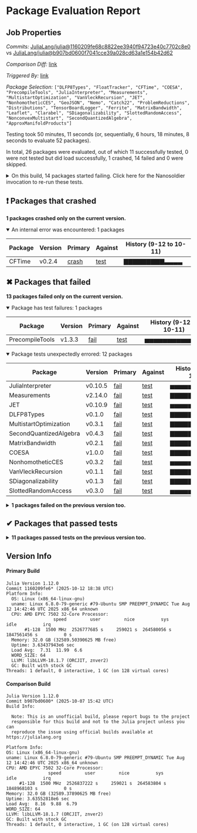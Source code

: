 # Package Evaluation Report

## Job Properties

*Commits:* [JuliaLang/julia@1160209fe68c8822ee3940f94723e40c7702c8e0](https://github.com/JuliaLang/julia/commit/1160209fe68c8822ee3940f94723e40c7702c8e0) vs [JuliaLang/julia@b907bd0600f7041cce39a028cd63a1e154b42d62](https://github.com/JuliaLang/julia/commit/b907bd0600f7041cce39a028cd63a1e154b42d62)

*Comparison Diff:* [link](https://github.com/JuliaLang/julia/compare/b907bd0600f7041cce39a028cd63a1e154b42d62...1160209fe68c8822ee3940f94723e40c7702c8e0)

*Triggered By:* [link](https://github.com/JuliaLang/julia/pull/59705#issuecomment-3400810657)

*Package Selection:* `["DLFP8Types", "FloatTracker", "CFTime", "COESA", "PrecompileTools", "JuliaInterpreter", "Measurements", "MultistartOptimization", "VanVleckRecursion", "JET", "NonhomotheticCES", "GeoJSON", "Nemo", "Catch22", "ProblemReductions", "Distributions", "TensorBoardLogger", "Ferrite", "MatrixBandwidth", "Leaflet", "Clarabel", "SDiagonalizability", "SlottedRandomAccess", "NonconvexMultistart", "SecondQuantizedAlgebra", "ApproxManifoldProducts"]`

Testing took 50 minutes, 11 seconds (or, sequentially, 6 hours, 18 minutes, 8 seconds to evaluate 52 packages).

In total, 26 packages were evaluated, out of which 11 successfully tested, 0 were not tested but did load successfully, 1 crashed, 14 failed and 0 were skipped.


<details><summary>On this build, 14 packages started failing. Click here for the Nanosoldier invocation to re-run these tests.</summary>
<p>

```
@nanosoldier `runtests(["DLFP8Types", "PrecompileTools", "CFTime", "COESA", "MultistartOptimization", "NonhomotheticCES", "VanVleckRecursion", "SDiagonalizability", "JuliaInterpreter", "SlottedRandomAccess", "JET", "MatrixBandwidth", "Measurements", "SecondQuantizedAlgebra"])`
```

</p>
</details>


## ❗ Packages that crashed

**1 packages crashed only on the current version.**

<details open><summary>An internal error was encountered: 1 packages</summary>
<p>


| Package | Version | Primary | Against | History (9-12 to 10-11) |
| ------- | ------- | ------- | ------- | ------- |
| CFTime | v0.2.4 | [crash](https://s3.amazonaws.com/julialang-reports/nanosoldier/pkgeval/by_hash/1160209_vs_b907bd0/CFTime.primary.log) | [test](https://s3.amazonaws.com/julialang-reports/nanosoldier/pkgeval/by_hash/1160209_vs_b907bd0/CFTime.against.log) | <span class="history">▇▇▇▇▇▇▇▇▇▃▃▃▃</span> |

</p>
</details>



## ✖ Packages that failed

**13 packages failed only on the current version.**

<details open><summary>Package has test failures: 1 packages</summary>
<p>


| Package | Version | Primary | Against | History (9-12 to 10-11) |
| ------- | ------- | ------- | ------- | ------- |
| PrecompileTools | v1.3.3 | [fail](https://s3.amazonaws.com/julialang-reports/nanosoldier/pkgeval/by_hash/1160209_vs_b907bd0/PrecompileTools.primary.log) | [test](https://s3.amazonaws.com/julialang-reports/nanosoldier/pkgeval/by_hash/1160209_vs_b907bd0/PrecompileTools.against.log) | <span class="history">▅▅▅▅▅▅▅▅▅▅▅▅▅</span> |

</p>
</details>

<details open><summary>Package tests unexpectedly errored: 12 packages</summary>
<p>


| Package | Version | Primary | Against | History (9-12 to 10-11) |
| ------- | ------- | ------- | ------- | ------- |
| JuliaInterpreter | v0.10.5 | [fail](https://s3.amazonaws.com/julialang-reports/nanosoldier/pkgeval/by_hash/1160209_vs_b907bd0/JuliaInterpreter.primary.log) | [test](https://s3.amazonaws.com/julialang-reports/nanosoldier/pkgeval/by_hash/1160209_vs_b907bd0/JuliaInterpreter.against.log) | <span class="history">▅▅▅▅▅▅▅▅▅▅▅▅▅</span> |
| Measurements | v2.14.0 | [fail](https://s3.amazonaws.com/julialang-reports/nanosoldier/pkgeval/by_hash/1160209_vs_b907bd0/Measurements.primary.log) | [test](https://s3.amazonaws.com/julialang-reports/nanosoldier/pkgeval/by_hash/1160209_vs_b907bd0/Measurements.against.log) | <span class="history">▇▇▇▇▇▇▇▇▇▇▅▅▅</span> |
| JET | v0.10.9 | [fail](https://s3.amazonaws.com/julialang-reports/nanosoldier/pkgeval/by_hash/1160209_vs_b907bd0/JET.primary.log) | [test](https://s3.amazonaws.com/julialang-reports/nanosoldier/pkgeval/by_hash/1160209_vs_b907bd0/JET.against.log) | <span class="history">▅▅▅▅▅▅▅▅▅▅▅▅▅</span> |
| DLFP8Types | v0.1.0 | [fail](https://s3.amazonaws.com/julialang-reports/nanosoldier/pkgeval/by_hash/1160209_vs_b907bd0/DLFP8Types.primary.log) | [test](https://s3.amazonaws.com/julialang-reports/nanosoldier/pkgeval/by_hash/1160209_vs_b907bd0/DLFP8Types.against.log) | <span class="history">▇▇▇▇▇▇▇▇▇▇▅▅▅</span> |
| MultistartOptimization | v0.3.1 | [fail](https://s3.amazonaws.com/julialang-reports/nanosoldier/pkgeval/by_hash/1160209_vs_b907bd0/MultistartOptimization.primary.log) | [test](https://s3.amazonaws.com/julialang-reports/nanosoldier/pkgeval/by_hash/1160209_vs_b907bd0/MultistartOptimization.against.log) | <span class="history">▇▇▇▇▇▇▇▇▇▅▅▅▅</span> |
| SecondQuantizedAlgebra | v0.4.3 | [fail](https://s3.amazonaws.com/julialang-reports/nanosoldier/pkgeval/by_hash/1160209_vs_b907bd0/SecondQuantizedAlgebra.primary.log) | [test](https://s3.amazonaws.com/julialang-reports/nanosoldier/pkgeval/by_hash/1160209_vs_b907bd0/SecondQuantizedAlgebra.against.log) | <span class="history">▇▇▇▇▇▇▇▇▇▇▇▇▇</span> |
| MatrixBandwidth | v0.2.1 | [fail](https://s3.amazonaws.com/julialang-reports/nanosoldier/pkgeval/by_hash/1160209_vs_b907bd0/MatrixBandwidth.primary.log) | [test](https://s3.amazonaws.com/julialang-reports/nanosoldier/pkgeval/by_hash/1160209_vs_b907bd0/MatrixBandwidth.against.log) | <span class="history">▇▇▇▇▇▇▇▇▇▅▅▅▅</span> |
| COESA | v1.0.0 | [fail](https://s3.amazonaws.com/julialang-reports/nanosoldier/pkgeval/by_hash/1160209_vs_b907bd0/COESA.primary.log) | [test](https://s3.amazonaws.com/julialang-reports/nanosoldier/pkgeval/by_hash/1160209_vs_b907bd0/COESA.against.log) | <span class="history">▇▇▇▇▇▇▇▇▇▅▅▅▅</span> |
| NonhomotheticCES | v0.3.2 | [fail](https://s3.amazonaws.com/julialang-reports/nanosoldier/pkgeval/by_hash/1160209_vs_b907bd0/NonhomotheticCES.primary.log) | [test](https://s3.amazonaws.com/julialang-reports/nanosoldier/pkgeval/by_hash/1160209_vs_b907bd0/NonhomotheticCES.against.log) | <span class="history">▅▅▅▅▅▅▅▅▅▅▅▅▅</span> |
| VanVleckRecursion | v0.1.1 | [fail](https://s3.amazonaws.com/julialang-reports/nanosoldier/pkgeval/by_hash/1160209_vs_b907bd0/VanVleckRecursion.primary.log) | [test](https://s3.amazonaws.com/julialang-reports/nanosoldier/pkgeval/by_hash/1160209_vs_b907bd0/VanVleckRecursion.against.log) | <span class="history">▇▇▇▇▇▇▇▇▇▇▇▇▇</span> |
| SDiagonalizability | v0.1.3 | [fail](https://s3.amazonaws.com/julialang-reports/nanosoldier/pkgeval/by_hash/1160209_vs_b907bd0/SDiagonalizability.primary.log) | [test](https://s3.amazonaws.com/julialang-reports/nanosoldier/pkgeval/by_hash/1160209_vs_b907bd0/SDiagonalizability.against.log) | <span class="history">▇▇▇▇▇▇▇▇▇▅▅▅▅</span> |
| SlottedRandomAccess | v0.3.0 | [fail](https://s3.amazonaws.com/julialang-reports/nanosoldier/pkgeval/by_hash/1160209_vs_b907bd0/SlottedRandomAccess.primary.log) | [test](https://s3.amazonaws.com/julialang-reports/nanosoldier/pkgeval/by_hash/1160209_vs_b907bd0/SlottedRandomAccess.against.log) | <span class="history">▅▅▅▅▅▅▅▅▅▅▅▅▅</span> |

</p>
</details>


<details><summary><strong>1 packages failed on the previous version too.</strong></summary>
<p>

<details open><summary>Test log exceeded the size limit: 1 packages</summary>
<p>


| Package | History (9-12 to 10-11) |
| ------- | ------- |
| [NonconvexMultistart v0.1.3](https://s3.amazonaws.com/julialang-reports/nanosoldier/pkgeval/by_hash/1160209_vs_b907bd0/NonconvexMultistart.primary.log) | <span class="history">▅▅▇▅▅▇▅▅▅▇▅▇▅</span> |

</p>
</details>


</p>
</details>


## ✔ Packages that passed tests

<details><summary><strong>11 packages passed tests on the previous version too.</strong></summary>
<p>

<details open><summary>Other: 11 packages</summary>
<p>


| Package | History (9-12 to 10-11) |
| ------- | ------- |
| [Distributions v0.25.122](https://s3.amazonaws.com/julialang-reports/nanosoldier/pkgeval/by_hash/1160209_vs_b907bd0/Distributions.primary.log) | <span class="history">▅▅▅▅▅▅▅▅▅▅▅▅▅</span> |
| [Nemo v0.52.1](https://s3.amazonaws.com/julialang-reports/nanosoldier/pkgeval/by_hash/1160209_vs_b907bd0/Nemo.primary.log) | <span class="history">▇▇▇▅▇▅▅▇▇▇▅▇▇</span> |
| [GeoJSON v0.8.4](https://s3.amazonaws.com/julialang-reports/nanosoldier/pkgeval/by_hash/1160209_vs_b907bd0/GeoJSON.primary.log) | <span class="history">▇▇▇▇▇▇▇▇▇▇▅▇▇</span> |
| [TensorBoardLogger v0.1.26](https://s3.amazonaws.com/julialang-reports/nanosoldier/pkgeval/by_hash/1160209_vs_b907bd0/TensorBoardLogger.primary.log) | <span class="history">▅▅▅▅▅▅▅▅▅▅▅▅▅</span> |
| [Ferrite v1.1.0](https://s3.amazonaws.com/julialang-reports/nanosoldier/pkgeval/by_hash/1160209_vs_b907bd0/Ferrite.primary.log) | <span class="history">▅▅▅▅▅▅▅▅▅▅▅▅▅</span> |
| [Catch22 v0.7.0](https://s3.amazonaws.com/julialang-reports/nanosoldier/pkgeval/by_hash/1160209_vs_b907bd0/Catch22.primary.log) | <span class="history">▅▅▅▅▅▅▅▅▅▅▅▅▅</span> |
| [ApproxManifoldProducts v0.10.0](https://s3.amazonaws.com/julialang-reports/nanosoldier/pkgeval/by_hash/1160209_vs_b907bd0/ApproxManifoldProducts.primary.log) | <span class="history">▅▅▅▅▅▅▅▅▅▅▅▅▇</span> |
| [ProblemReductions v0.3.5](https://s3.amazonaws.com/julialang-reports/nanosoldier/pkgeval/by_hash/1160209_vs_b907bd0/ProblemReductions.primary.log) | <span class="history">▇▇▇▇▇▇▇▇▇▅▅▅▅</span> |
| [Clarabel v0.11.0](https://s3.amazonaws.com/julialang-reports/nanosoldier/pkgeval/by_hash/1160209_vs_b907bd0/Clarabel.primary.log) | <span class="history">▇▅▇▇▇▇▅▅▇▅▅▇▅</span> |
| [FloatTracker v1.0.0](https://s3.amazonaws.com/julialang-reports/nanosoldier/pkgeval/by_hash/1160209_vs_b907bd0/FloatTracker.primary.log) | <span class="history">▅▅▅▅▅▅▅▅▅▅▅▅▅</span> |
| [Leaflet v0.1.1](https://s3.amazonaws.com/julialang-reports/nanosoldier/pkgeval/by_hash/1160209_vs_b907bd0/Leaflet.primary.log) | <span class="history">▇▇▇▇▇▇▇▇▇▇▇▇▇</span> |

</p>
</details>


</p>
</details>


## Version Info

#### Primary Build

```
Julia Version 1.12.0
Commit 1160209fe6* (2025-10-12 18:38 UTC)
Platform Info:
  OS: Linux (x86_64-linux-gnu)
  uname: Linux 6.8.0-79-generic #79-Ubuntu SMP PREEMPT_DYNAMIC Tue Aug 12 14:42:46 UTC 2025 x86_64 unknown
  CPU: AMD EPYC 7502 32-Core Processor: 
                  speed         user         nice          sys         idle          irq
       #1-128  1500 MHz  2526777685 s     259021 s  264580056 s  1847561456 s          0 s
  Memory: 32.0 GB (32589.50390625 MB free)
  Uptime: 3.63437943e6 sec
  Load Avg:  7.31  11.99  6.6
  WORD_SIZE: 64
  LLVM: libLLVM-18.1.7 (ORCJIT, znver2)
  GC: Built with stock GC
Threads: 1 default, 0 interactive, 1 GC (on 128 virtual cores)

```

  #### Comparison Build

  ```
Julia Version 1.12.0
Commit b907bd0600* (2025-10-07 15:42 UTC)
Build Info:

    Note: This is an unofficial build, please report bugs to the project
    responsible for this build and not to the Julia project unless you can
    reproduce the issue using official builds available at https://julialang.org

Platform Info:
  OS: Linux (x86_64-linux-gnu)
  uname: Linux 6.8.0-79-generic #79-Ubuntu SMP PREEMPT_DYNAMIC Tue Aug 12 14:42:46 UTC 2025 x86_64 unknown
  CPU: AMD EPYC 7502 32-Core Processor: 
                  speed         user         nice          sys         idle          irq
       #1-128  1500 MHz  2526837222 s     259021 s  264583804 s  1848968103 s          0 s
  Memory: 32.0 GB (32589.37890625 MB free)
  Uptime: 3.63552818e6 sec
  Load Avg:  8.16  9.88  6.79
  WORD_SIZE: 64
  LLVM: libLLVM-18.1.7 (ORCJIT, znver2)
  GC: Built with stock GC
Threads: 1 default, 0 interactive, 1 GC (on 128 virtual cores)

  ```
  <!-- Generated on 2025-10-14T06:28:01.899 -->
